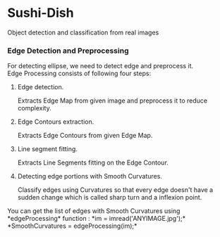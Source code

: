 # Sushi-Dish
Object detection and classification from real images  
  
  
### Edge Detection and Preprocessing
For detecting ellipse, we need to detect edge and preprocess it.  
Edge Processing consists of following four steps:
 
<ol>
<li>Edge detection.</li>
<p>Extracts Edge Map from given image and preprocess it to reduce complexity.</p>  

<li>Edge Contours extraction.</li>
<p>Extracts Edge Contours from given Edge Map.</p>

<li>Line segment fitting.</li>
<p>Extracts Line Segments fitting on the Edge Contour.</p>

<li> Detecting edge portions with Smooth Curvatures.</li>
<p>Classify edges using Curvatures so that every edge doesn't have a sudden change which is called sharp turn and a inflexion point.</p>  
</ol>
You can get the list of edges with Smooth Curvatures using *edgeProcessing* function :  
*im = imread('ANYIMAGE.jpg');*  
*SmoothCurvatures = edgeProcessing(im);*


